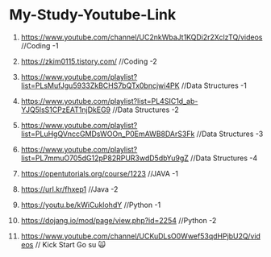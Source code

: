 # My-Study-Youtube-Link

1. https://www.youtube.com/channel/UC2nkWbaJt1KQDi2r2XclzTQ/videos          //Coding -1
2. https://zkim0115.tistory.com/                                            //Coding -2

3. https://www.youtube.com/playlist?list=PLsMufJgu5933ZkBCHS7bQTx0bncjwi4PK //Data Structures -1
4. https://www.youtube.com/playlist?list=PL4SIC1d_ab-YJQ5lsS1CPzEAT1njDkEG9 //Data Structures -2
5. https://www.youtube.com/playlist?list=PLuHgQVnccGMDsWOOn_P0EmAWB8DArS3Fk //Data Structures -3
6. https://www.youtube.com/playlist?list=PL7mmuO705dG12pP82RPUR3wdD5dbYu9gZ //Data Structures -4

7. https://opentutorials.org/course/1223 //JAVA -1
8. https://url.kr/fhxep1                 //Java -2

9. https://youtu.be/kWiCuklohdY //Python -1
10. https://dojang.io/mod/page/view.php?id=2254 //Python -2

11. https://www.youtube.com/channel/UCKuDLsO0Wwef53qdHPjbU2Q/videos // Kick Start Go su 🙀
